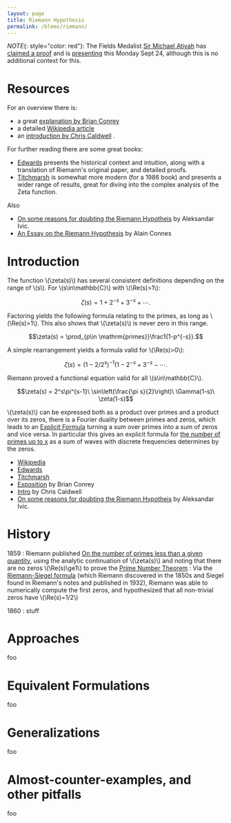 ```yaml
---
layout: page
title: Riemann Hypothesis
permalink: /blems/riemann/
---
```



*NOTE*{: style="color: red"}:
The Fields Medalist [Sir Michael Atiyah](https://en.wikipedia.org/wiki/Michael_Atiyah) has [claimed a proof](https://twitter.com/hlforum/status/1042670700652318720?s=21) and is [presenting](https://www.heidelberg-laureate-forum.org/) this Monday Sept 24, although this is no additional context for this.



Resources
=======================

For an overview there is:
* a great [explanation by Brian Conrey](https://www.ams.org/notices/200303/fea-conrey-web.pdf)
* a detailed [Wikipedia article](https://en.wikipedia.org/wiki/Riemann_hypothesis)
* an [introduction by Chris Caldwell](https://primes.utm.edu/notes/rh.html) .

For further reading there are some great books:
* [Edwards](https://www.amazon.com/Riemanns-Zeta-Function-Harold-Edwards/dp/0486417409) presents the historical context and intuition, along with a translation of Riemann's original paper, and detailed proofs.
* [Titchmarsh](https://www.amazon.com/Theory-Riemann-Zeta-Function-Science-Publications/dp/0198533691) is somewhat more modern (for a 1986 book) and presents a wider range of results, great for diving into the complex analysis of the Zeta function.

Also

* [On some reasons for doubting the Riemann Hypotheis](https://arxiv.org/abs/math/0311162) by Aleksandar Ivic.
* [An Essay on the Riemann Hypothesis](http://www.alainconnes.org/docs/rhfinal.pdf) by Alain Connes

Introduction
=======================

The function \\(\zeta(s)\\) has several consistent definitions depending on the range of \\(s\\).  For \\(s\in\mathbb{C}\\) with \\(\Re(s)>1\\):

$$\zeta(s)=1+2^{-s}+3^{-s}+\cdots.$$

Factoring yields the following formula relating to the primes, as long as \\(\Re(s)>1\\).  This also shows that \\(\zeta(s)\\) is never zero in this range.

$$\zeta(s) = \prod_{p\in \mathrm{primes}}\frac1{1-p^{-s}}.$$

A simple rearrangement yields a formula valid for \\(\Re(s)>0\\):

$$\zeta(s)=(1-2/2^s)^{-1}(1-2^{-s}+3^{-s}-\cdots.$$

Riemann proved a functional equation valid for all \\(s\in\mathbb{C}\\).

$$\zeta(s) = 2^s\pi^{s-1}\ \sin\left(\frac{\pi s}{2}\right)\ \Gamma(1-s)\ \zeta(1-s)$$

\\(\zeta(s)\\) can be expressed both as a product over primes and a product over its zeros, there is a Fourier duality between primes and zeros, which leads to an
[Explicit Formula](https://en.wikipedia.org/wiki/Explicit_formulae_(L-function)#Weil's_explicit_formula) turning a sum over primes into a sum of zeros and vice versa.  In particular this gives an explicit formula for [the number of primes up to x](http://empslocal.ex.ac.uk/~mwatkins/zeta/NTfourier.htm) as a sum of waves with discrete frequencies determines by the zeros.


* [Wikipedia](https://en.wikipedia.org/wiki/Riemann_hypothesis)
* [Edwards](https://www.amazon.com/Riemanns-Zeta-Function-Harold-Edwards/dp/0486417409)
* [Titchmarsh](https://www.amazon.com/Theory-Riemann-Zeta-Function-Science-Publications/dp/0198533691)
* [Exposition](https://www.ams.org/notices/200303/fea-conrey-web.pdf) by Brian Conrey
* [Intro](https://primes.utm.edu/notes/rh.html) by Chris Caldwell
* [On some reasons for doubting the Riemann Hypotheis](https://arxiv.org/abs/math/0311162) by Aleksandar Ivic.

History
=======================

1859
: Riemann published [On the number of primes less than a given quantity](http://www.claymath.org/publications/riemanns-1859-manuscript), using the analytic continuation of \\(\zeta(s)\\) and noting that there are no zeros \\(\Re(s)\ge1\\) to prove the [Prime Number Theorem](https://en.wikipedia.org/wiki/Prime_number_theorem)
: Via the [Riemann-Siegel formula](https://en.wikipedia.org/wiki/Riemann%E2%80%93Siegel_formula) (which Riemann discovered in the 1850s and Siegel found in Riemann's notes and published in 1932), Riemann was able to numerically compute the first zeros, and hypothesized that all non-trivial zeros have \\(\Re(s)=1/2\\)

1860
: stuff


Approaches
=======================
foo

Equivalent Formulations
======================
foo

Generalizations
=======================
foo

Almost-counter-examples, and other pitfalls
======================
foo
